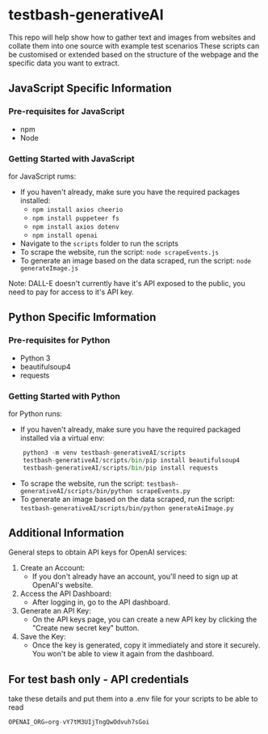 # testbash-generativeAI

This repo will help show how to gather text and images from websites and collate them into one source with example test scenarios
These scripts can be customised or extended based on the structure of the webpage and the specific data you want to extract.

## JavaScript Specific Information

### Pre-requisites for JavaScript

- npm
- Node

### Getting Started with JavaScript

for JavaScript rums:

- If you haven't already, make sure you have the required packages installed:
  - `npm install axios cheerio`
  - `npm install puppeteer fs`
  - `npm install axios dotenv`
  - `npm install openai`
- Navigate to the `scripts` folder to run the scripts
- To scrape the website, run the script: `node scrapeEvents.js`
- To generate an image based on the data scraped, run the script: `node generateImage.js`

Note: DALL-E doesn't currently have it's API exposed to the public, you need to pay for access to it's API key. 

## Python Specific Imformation

### Pre-requisites for Python

- Python 3
- beautifulsoup4
- requests

### Getting Started with Python

for Python runs:

- If you haven't already, make sure you have the required packaged installed via a virtual env:

```py
    python3 -m venv testbash-generativeAI/scripts
    testbash-generativeAI/scripts/bin/pip install beautifulsoup4
    testbash-generativeAI/scripts/bin/pip install requests
```

- To scrape the website, run the script: `testbash-generativeAI/scripts/bin/python scrapeEvents.py`
- To generate an image based on the data scraped, run the script: `testbash-generativeAI/scripts/bin/python generateAiImage.py`

## Additional Information

General steps to obtain API keys for OpenAI services:

1. Create an Account:
    - If you don't already have an account, you'll need to sign up at OpenAI's website.
2. Access the API Dashboard:
    - After logging in, go to the API dashboard.
3. Generate an API Key:
    - On the API keys page, you can create a new API key by clicking the "Create new secret key" button.
4. Save the Key:
    - Once the key is generated, copy it immediately and store it securely. You won't be able to view it again from the dashboard.

## For test bash only - API credentials

take these details and put them into a .env file for your scripts to be able to read

```js
OPENAI_ORG=org-vY7tM3UIjTngQwOdvuh7sGoi
```
